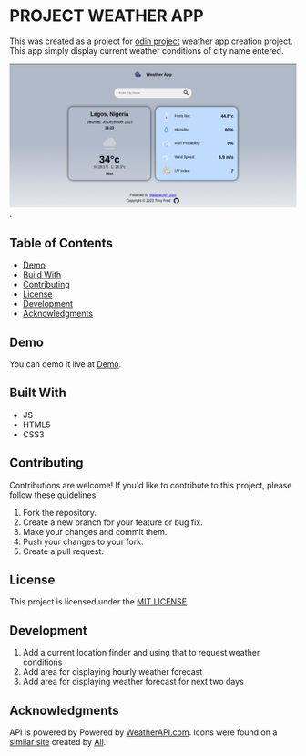 # PROJECT WEATHER APP

This was created as a project for [odin project](https://www.theodinproject.com/lessons/node-path-javascript-weather-app) weather app creation project.
This app simply display current weather conditions of city name entered.

![Project screenshot](./src/images/final-project-screenshot.png).

## Table of Contents

- [Demo](#demo)
- [Build With](#built-with)
- [Contributing](#contributing)
- [License](#license)
- [Development](#development)
- [Acknowledgments](#acknowledgments)

## Demo

You can demo it live at [Demo](https://tonyfred-code.github.io/project-weather-forecast-site/).

## Built With

- JS
- HTML5
- CSS3

## Contributing

Contributions are welcome! If you'd like to contribute to this project, please follow these guidelines:

1. Fork the repository.
2. Create a new branch for your feature or bug fix.
3. Make your changes and commit them.
4. Push your changes to your fork.
5. Create a pull request.

## License

This project is licensed under the [MIT LICENSE](./LICENSE)

## Development

1. Add a current location finder and using that to request weather conditions
2. Add area for displaying hourly weather forecast
3. Add area for displaying weather forecast for next two days

## Acknowledgments

 API is powered by Powered by [WeatherAPI.com](https://www.weatherapi.com/).
 Icons were found on a [similar site](https://eliptik1.github.io/weather-app/)  created by [Ali](https://github.com/eliptik1).
